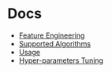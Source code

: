# Docs

- [Feature Engineering](features.md)
- [Supported Algorithms](algorithms.md)
- [Usage](api.md)
- [Hyper-parameters Tuning](tuning.md)
